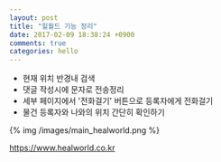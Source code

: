 ```yaml
---
layout: post
title: "힐월드 기능 정리"
date: 2017-02-09 18:38:24 +0900
comments: true
categories: hello
---
```



* 현재 위치 반경내 검색
* 댓글 작성시에 문자로 전송정리
* 세부 페이지에서 '전화걸기' 버튼으로 등록자에게 전화걸기
* 물건 등록자와 나와의 위치 간단히 확인하기

{% img /images/main_healworld.png %}

<https://www.healworld.co.kr>

